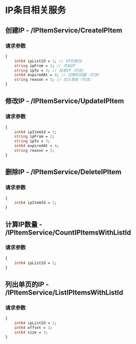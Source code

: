 # IP条目相关服务

## 创建IP - /IPItemService/CreateIPItem
### 请求参数
~~~protobuf
{
	int64 ipListId = 1; // IP列表ID
	string ipFrom = 2; // 开始IP
	string ipTo = 3; // 结束IP（可选）
	int64 expiredAt = 4; // 过期时间戳（可选）
	string reason = 5; // 加入理由（可选）
}
~~~

## 修改IP - /IPItemService/UpdateIPItem
### 请求参数
~~~protobuf
{
	int64 ipItemId = 1;
	string ipFrom = 2;
	string ipTo = 3;
	int64 expiredAt = 4;
	string reason = 5;
}
~~~

## 删除IP - /IPItemService/DeleteIPItem
### 请求参数
~~~protobuf
{
	int64 ipItemId = 1;
}
~~~

## 计算IP数量 - /IPItemService/CountIPItemsWithListId
### 请求参数
~~~protobuf
{
	int64 ipListId = 1;
}
~~~

## 列出单页的IP - /IPItemService/ListIPItemsWithListId
### 请求参数
~~~protobuf
{
	int64 ipListId = 1;
	int64 offset = 2;
	int64 size = 3;
}
~~~


